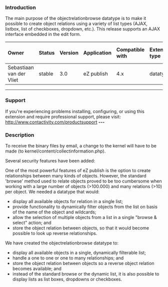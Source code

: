 ### Introduction ###
The main purpose of the objectrelationbrowse datatype is to make it possible to create object relations using a variety of list types (AJAX, listbox, list of checkboxes, dropdown, etc.). This release supports an AJAX interface embedded in the edit form.

|Owner|Status|Version|Application|Compatible with|Extension type|professional support available|
|:----|:-----|:------|:----------|:--------------|:-------------|:-----------------------------|
|Sebastiaan van der Vliet|stable|3.0    |eZ publish |4.x            |datatype      |yes                           |


---

### Support ###
If you're experiencing problems installing, configuring, or using this extension and require professional support, please visit:
http://www.contactivity.com/productsupport **---**

### Description ###
To receive the binary files by email, a change to the kernel will have to be made (to kernel/content/collectinformation.php).

Several security features have been added:

One of the most powerful features of eZ publish is the option to create relationships between many kinds of objects. However, the standard 'browse' method used to relate objects proved to be too cumbersome when working with a large number of objects (>100.000) and many relations (>10) per object.
We needed a datatype that would:
- display all available objects for relation in a single list;
- provide functionality to dynamically filter objects from the list on basis of the name of the object and wildcards;
- allow the selection of multiple objects from a list in a single "browse & select" action; and
- store the object relation between objects, so that it would become possible to look up reverse relationships.

We have created the objectrelationbrowse datatype to:
- display all available objects in a single, dynamically filterable list;
- handle a one to one or one to many relationships; and
- store the object relation between objects so a reverse object relation becomes available; and
- instead of the standard browse or the dynamic list, it is also possible to display lists as list boxes, dropdowns or checkboxes.